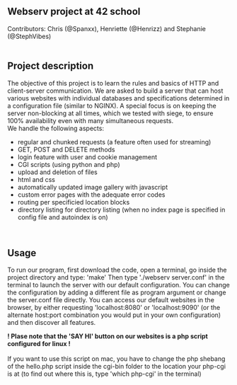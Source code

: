 ## Webserv project at 42 school
Contributors: Chris (@Spanxx), Henriette (@Henrizz) and Stephanie (@StephVibes)
<br>
<br>
## Project description
The objective of this project is to learn the rules and basics of HTTP and client-server communication. We are asked to build a server that can host various websites with individual databases and specifications determined in a configuration file (similar to NGINX). A special focus is on keeping the server non-blocking at all times, which we tested with siege, to ensure 100% availability even with many simultaneous requests. 
<br>
We handle the following aspects: 
- regular and chunked requests (a feature often used for streaming)
- GET, POST and DELETE methods
- login feature with user and cookie management 
- CGI scripts (using python and php)
- upload and deletion of files 
- html and css
- automatically updated image gallery with javascript
- custom error pages with the adequate error codes
- routing per specificied location blocks
- directory listing for directory listing (when no index page is specified in config file and autoindex is on)
<br>

## Usage
To run our program, first download the code, open a terminal, go inside the project directory and type: 'make'
Then type './webserv server.conf' in the terminal to launch the server with our default configuration. You can change the configuration by adding a different file as program argument or change the server.conf file directly.
You can access our default websites in the browser, by either requesting 'localhost:8080' or 'localhost:9090' (or the alternate host:port combination you would put in your own configuration) and then discover all features.
<br>

**! Plase note that the 'SAY HI' button on our websites is a php script configured for linux !**
<br>
<br>
If you want to use this script on mac, you have to change the php shebang of the hello.php script inside the cgi-bin folder to the location your php-cgi is at (to find out where this is, type 'which php-cgi' in the terminal) 


